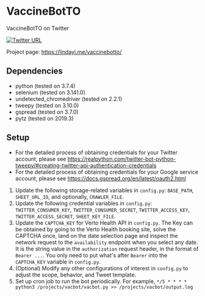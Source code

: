 # VaccineBotTO
VaccineBotTO on Twitter

[![Twitter URL](https://img.shields.io/twitter/url/https/twitter.com/to_vaccine.svg?style=social&label=Follow%20%40to_vaccine)](https://twitter.com/to_vaccine)

Project page: https://lindayi.me/vaccinebotto/

## Dependencies
- python (tested on 3.7.4)
- selenium (tested on 3.141.0)
- undetected_chromedriver (tested on 2.2.1)
- tweepy (tested on 3.10.0)
- gspread (tested on 3.7.0)
- pytz (tested on 2019.3)

## Setup
- For the detailed process of obtaining credentials for your Twitter account, please see https://realpython.com/twitter-bot-python-tweepy/#creating-twitter-api-authentication-credentials
- For the detailed process of obtaining credentials for your Google service account, please see https://docs.gspread.org/en/latest/oauth2.html

1. Update the following storage-related variables in `config.py`: `BASE_PATH`, `SHEET_URL_ID`, and optionally, `CRAWLER_FILE`.
2. Update the following credential variables in `config.py`: `TWITTER_CONSUMER_KEY`, `TWITTER_CONSUMER_SECRET`, `TWITTER_ACCESS_KEY`, `TWITTER_ACCESS_SECRET`, `SHEET_KEY_FILE`.
3. Update the `CAPTCHA_KEY` for Verto Health API in `config.py`. The Key can be obtained by going to the Verto Health booking site, solve the CAPTCHA once, land on the date selection page and inspect the network request to the `availability` endpoint when you select any date. It is the string value in the `authorization` request header, in the format of `Bearer ...`. You only need to put what's after `Bearer` into the `CAPTCHA_KEY` variable in `config.py`.
4. (Optional) Modify any other configurations of interest in `config.py` to adjust the scope, behavior, and Tweet template.
5. Set up cron job to run the bot periodically. For example, `*/5 * * * * python3 /projects/vacbot/vacbot.py >> /projects/vacbot/output.log`
